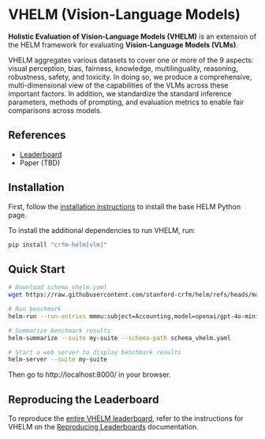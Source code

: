# VHELM (Vision-Language Models)

**Holistic Evaluation of Vision-Language Models (VHELM)** is an extension of the HELM framework for evaluating **Vision-Language Models (VLMs)**.

VHELM aggregates various datasets to cover one or more of the 9 aspects: visual perception, bias, fairness, knowledge, multilinguality, reasoning, robustness, safety, and toxicity. In doing so, we produce a comprehensive, multi-dimensional view of the capabilities of the VLMs across these important factors. In addition, we standardize the standard inference parameters, methods of prompting, and evaluation metrics to enable fair comparisons across models.

## References

- [Leaderboard](https://crfm.stanford.edu/helm/vhelm/v2.0.1/)
- Paper (TBD)

## Installation

First, follow the [installation instructions](installation.md) to install the base HELM Python page.

To install the additional dependencies to run VHELM, run:

```sh
pip install "crfm-helm[vlm]"
```

## Quick Start

```sh
# Download schema_vhelm.yaml
wget https://raw.githubusercontent.com/stanford-crfm/helm/refs/heads/main/src/helm/benchmark/static/schema_vhelm.yaml

# Run benchmark
helm-run --run-entries mmmu:subject=Accounting,model=openai/gpt-4o-mini-2024-07-18 --suite my-suite --max-eval-instances 10

# Summarize benchmark results
helm-summarize --suite my-suite --schema-path schema_vhelm.yaml

# Start a web server to display benchmark results
helm-server --suite my-suite
```

Then go to http://localhost:8000/ in your browser.


## Reproducing the Leaderboard

To reproduce the [entire VHELM leaderboard](https://crfm.stanford.edu/helm/vhelm/latest/), refer to the instructions for VHELM on the [Reproducing Leaderboards](reproducing_leaderboards.md) documentation.
